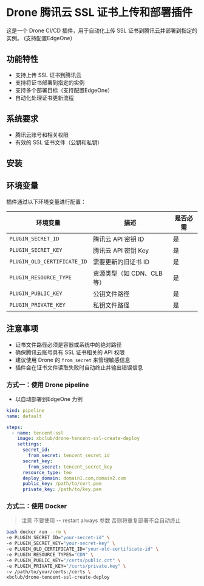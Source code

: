 # Drone 腾讯云 SSL 证书上传和部署插件

这是一个 Drone CI/CD 插件，用于自动化上传 SSL 证书到腾讯云并部署到指定的实例。 (支持配置EdgeOne）

## 功能特性

- 支持上传 SSL 证书到腾讯云
- 支持将证书部署到指定的实例
- 支持多个部署目标（支持配置EdgeOne）
- 自动化处理证书更新流程

## 系统要求

- 腾讯云账号和相关权限
- 有效的 SSL 证书文件（公钥和私钥）

## 安装

## 环境变量

插件通过以下环境变量进行配置：

| 环境变量 | 描述 | 是否必需 |
|---------|------|----------|
| `PLUGIN_SECRET_ID` | 腾讯云 API 密钥 ID | 是 |
| `PLUGIN_SECRET_KEY` | 腾讯云 API 密钥 Key | 是 |
| `PLUGIN_OLD_CERTIFICATE_ID` | 需要更新的旧证书 ID | 是 |
| `PLUGIN_RESOURCE_TYPE` | 资源类型（如 CDN、CLB 等） | 是 |
| `PLUGIN_PUBLIC_KEY` | 公钥文件路径 | 是 |
| `PLUGIN_PRIVATE_KEY` | 私钥文件路径 | 是 |

## 注意事项

- 证书文件路径必须是容器或系统中的绝对路径
- 确保腾讯云账号具有 SSL 证书相关的 API 权限
- 建议使用 Drone 的 `from_secret` 来管理敏感信息
- 插件会在证书文件读取失败时自动终止并输出错误信息

### 方式一：使用 Drone pipeline
* 以自动部署到EdgeOne 为例
```yaml
kind: pipeline
name: default

steps:
  - name: tencent-ssl
    image: xbclub/drone-tencent-ssl-create-deploy
    settings:
      secret_id:
        from_secret: tencent_secret_id
      secret_key:
        from_secret: tencent_secret_key
      resource_type: teo
      deploy_domain: domain1.com,domain2.com
      public_key: /path/to/cert.pem
      private_key: /path/to/key.pem
```

### 方式二：使用 Docker
> 注意 不要使用 -- restart always 参数 否则将重复部署不会自动终止
```bash
bash docker run --rm \
-e PLUGIN_SECRET_ID="your-secret-id" \
-e PLUGIN_SECRET_KEY="your-secret-key" \
-e PLUGIN_OLD_CERTIFICATE_ID="your-old-certificate-id" \
-e PLUGIN_RESOURCE_TYPES="CDN" \
-e PLUGIN_PUBLIC_KEY="/certs/public.crt" \
-e PLUGIN_PRIVATE_KEY="/certs/private.key" \
-v /path/to/your/certs:/certs \
xbclub/drone-tencent-ssl-create-deploy
```

